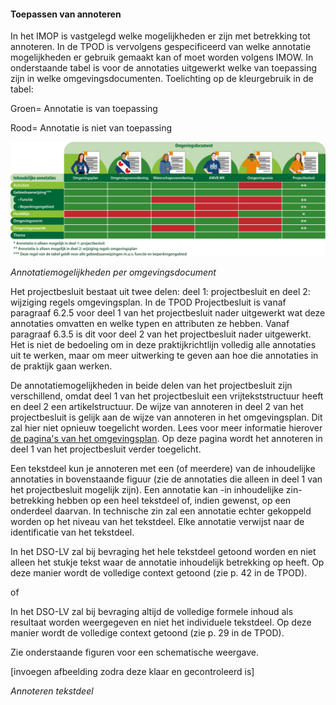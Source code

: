 #### Toepassen van annoteren

In het IMOP is vastgelegd welke mogelijkheden er zijn met betrekking tot
annoteren. In de TPOD is vervolgens gespecificeerd van welke annotatie
mogelijkheden er gebruik gemaakt kan of moet worden volgens IMOW. In
onderstaande tabel is voor de annotaties uitgewerkt welke van toepassing zijn in
welke omgevingsdocumenten. 
Toelichting op de kleurgebruik in de tabel:

Groen= Annotatie is van toepassing

Rood= Annotatie is niet van toepassing

![](media/301631163216OverzichtInhoudelijkeAnnotaties.png)

*Annotatiemogelijkheden per omgevingsdocument*

Het projectbesluit bestaat uit twee delen: deel 1: projectbesluit en deel 2:
wijziging regels omgevingsplan. In de TPOD Projectbesluit is vanaf paragraaf
6.2.5 voor deel 1 van het projectbesluit nader uitgewerkt wat deze annotaties
omvatten en welke typen en attributen ze hebben. Vanaf paragraaf 6.3.5 is dit
voor deel 2 van het projectbesluit nader uitgewerkt. Het is niet de bedoeling om
in deze praktijkrichtlijn volledig alle annotaties uit te werken, maar om meer
uitwerking te geven aan hoe die annotaties in de praktijk gaan werken.

De annotatiemogelijkheden in beide delen van het projectbesluit zijn
verschillend, omdat deel 1 van het projectbesluit een vrijtekststructuur heeft
en deel 2 een artikelstructuur. De wijze van annoteren in deel 2 van het
projectbesluit is gelijk aan de wijze van annoteren in het omgevingsplan. Dit
zal hier niet opnieuw toegelicht worden. Lees voor meer informatie hierover [de
pagina's van het omgevingsplan](https://wegwijzerstoptpod.nl/omgevingsplan/regels-omgevingsplan-annoteren). Op deze pagina wordt het annoteren in deel 1 van
het projectbesluit verder toegelicht.

Een tekstdeel kun je annoteren met een (of meerdere) van de inhoudelijke
annotaties in bovenstaande figuur (zie de annotaties die alleen in deel 1 van
het projectbesluit mogelijk zijn). Een annotatie kan -in inhoudelijke zin-
betrekking hebben op een heel tekstdeel of, indien gewenst, op een onderdeel
daarvan. In technische zin zal een annotatie echter gekoppeld worden op het
niveau van het tekstdeel. Elke annotatie verwijst naar de identificatie van het
tekstdeel.

In het DSO-LV zal bij bevraging het hele tekstdeel getoond worden en niet alleen
het stukje tekst waar de annotatie inhoudelijk betrekking op heeft. Op deze
manier wordt de volledige context getoond (zie p. 42 in de TPOD).

of

In het DSO-LV zal bij bevraging altijd de volledige formele inhoud als resultaat
worden weergegeven en niet het individuele tekstdeel. Op deze manier wordt de
volledige context getoond (zie p. 29 in de TPOD).

Zie onderstaande figuren voor een schematische weergave.

[invoegen afbeelding zodra deze klaar en gecontroleerd is]

*Annoteren tekstdeel*
